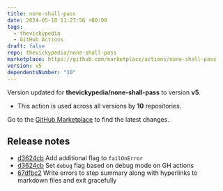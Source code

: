 ```yaml
---
title: none-shall-pass
date: 2024-05-18 11:27:56 +00:00
tags:
  - thevickypedia
  - GitHub Actions
draft: false
repo: thevickypedia/none-shall-pass
marketplace: https://github.com/marketplace/actions/none-shall-pass
version: v5
dependentsNumber: "10"
---
```



Version updated for **thevickypedia/none-shall-pass** to version **v5**.
- This action is used across all versions by **10** repositories.

Go to the [GitHub Marketplace](https://github.com/marketplace/actions/none-shall-pass) to find the latest changes.

## Release notes

- [d3624cb](https://github.com/thevickypedia/none-shall-pass/commit/d3624cbca6af3faa5a6e247ea038724a66e5baa1) Add additional flag to `failOnError`
- [d3624cb](https://github.com/thevickypedia/none-shall-pass/commit/d3624cbca6af3faa5a6e247ea038724a66e5baa1) Set `debug` flag based on debug mode on GH actions
- [67dfbc2](https://github.com/thevickypedia/none-shall-pass/commit/67dfbc22a52fa3c000c63474771d6a1a52e782a6) Write errors to step summary along with hyperlinks to markdown files and exit gracefully
